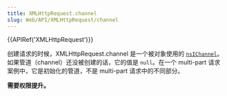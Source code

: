 ```yaml
---
title: XMLHttpRequest.channel
slug: Web/API/XMLHttpRequest/channel
---
```


{{APIRef('XMLHttpRequest')}}

创建请求的时候，XMLHttpRequest.channel 是一个被对象使用的 [`nsIChannel`](/zh-CN/docs/Mozilla/Tech/XPCOM/Reference/Interface/nsIChannel)。如果管道（channel）还没被创建的话，它的值是 `null`。在一个 multi-part 请求案例中，它是初始化的管道，不是 multi-part 请求中的不同部分。

**需要权限提升。**
